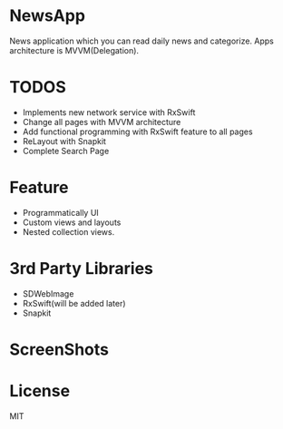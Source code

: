 # NewsApp
News application which you can read daily news and categorize. Apps architecture is MVVM(Delegation).

# TODOS
- Implements new network service with RxSwift
- Change all pages with MVVM architecture
- Add functional programming with RxSwift feature to all pages 
- ReLayout with Snapkit
- Complete Search Page

# Feature
- Programmatically UI
- Custom views and layouts
- Nested collection views.

# 3rd Party Libraries
- SDWebImage
- RxSwift(will be added later)
- Snapkit

# ScreenShots

# License
MIT
